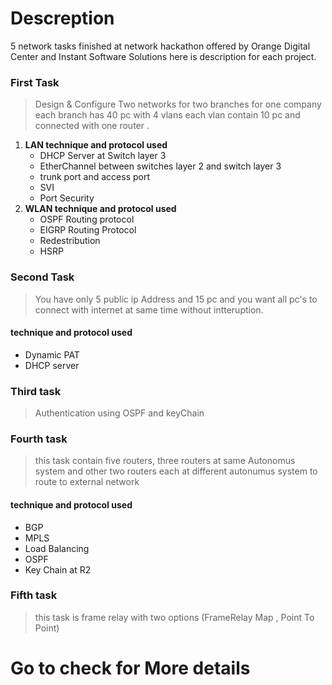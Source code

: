 # Descreption
 5 network tasks finished at network hackathon offered by Orange Digital Center and Instant Software Solutions here is description for each project. 
 ### First Task
 >Design & Configure Two networks for two branches for one company each branch has 40 pc with 4 vlans each vlan contain 10 pc and connected with one router . 
  1. **LAN technique and protocol used** 
      - DHCP Server at Switch layer 3                    
      - EtherChannel between switches layer 2 and switch layer 3
      - trunk port and access port                       
      - SVI 
      - Port Security 
  2. **WLAN technique and protocol used**
      - OSPF Routing protocol                             
      - EIGRP Routing Protocol 
      - Redestribution                                    
      - HSRP 
 ### Second Task 
 >You have only 5 public ip Address and 15 pc and you want all pc's to connect with internet at same time without intteruption.
 #### technique and protocol used
 - Dynamic PAT 
 - DHCP server 
 ### Third task 
 >Authentication using OSPF and keyChain
 ### Fourth task 
 > this task contain five routers, three routers at same Autonomus system and other two routers each at different autonumus system to route to external network 
  #### technique and protocol used
 - BGP  
 - MPLS   
 - Load Balancing 
 - OSPF
 - Key Chain at R2
 ### Fifth task
 >this task is frame relay with two options (FrameRelay Map , Point To Point)
 
 # Go to check for More details #
      
   
